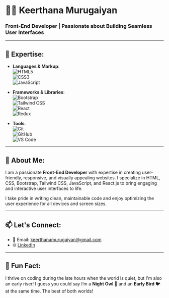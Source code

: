 # 👩‍💻 Keerthana Murugaiyan
### Front-End Developer | Passionate about Building Seamless User Interfaces

---

## 🚀 Expertise:
- **Languages & Markup**:  
  ![HTML5](https://img.shields.io/badge/HTML5-%23E34F26.svg?style=flat&logo=html5&logoColor=white)  
  ![CSS3](https://img.shields.io/badge/CSS3-%231572B6.svg?style=flat&logo=css3&logoColor=white)  
  ![JavaScript](https://img.shields.io/badge/JavaScript-%23F7DF1E.svg?style=flat&logo=javascript&logoColor=black)

- **Frameworks & Libraries**:    
 ![Bootstrap](https://img.shields.io/badge/Bootstrap-%23563D7C.svg?style=flat&logo=bootstrap&logoColor=white)  
 ![Tailwind CSS](https://img.shields.io/badge/TailwindCSS-%230A0F25.svg?style=flat&logo=tailwind-css&logoColor=white)  
 ![React](https://img.shields.io/badge/React-%2361DAFB.svg?style=flat&logo=react&logoColor=black)  
 ![Redux](https://img.shields.io/badge/Redux-%23764ABC.svg?style=flat&logo=redux&logoColor=white)


- **Tools**:  
  ![Git](https://img.shields.io/badge/Git-%23F05032.svg?style=flat&logo=git&logoColor=white)  
  ![GitHub](https://img.shields.io/badge/GitHub-%23181717.svg?style=flat&logo=github&logoColor=white)  
  ![VS Code](https://img.shields.io/badge/VSCode-%23007ACC.svg?style=flat&logo=visual-studio-code&logoColor=white)

---

## 🌱 About Me:
I am a passionate **Front-End Developer** with expertise in creating user-friendly, responsive, and visually appealing websites. I specialize in HTML, CSS, Bootstrap, Tailwind CSS, JavaScript, and React.js to bring engaging and interactive user interfaces to life.

I take pride in writing clean, maintainable code and enjoy optimizing the user experience for all devices and screen sizes.

---

## 📫 Let's Connect:
- 📧 Email: [keerthanamurugaiyan@gmail.com](mailto:keerthanamurugaiyan@gmail.com)
- 🌐 [LinkedIn](https://www.linkedin.com/in/keerthana-murugaiyan-947597303/)  

---

## 🌟 Fun Fact:
I thrive on coding during the late hours when the world is quiet, but I'm also an early riser! I guess you could say I’m a **Night Owl 🦉** and an **Early Bird 🐦** at the same time. The best of both worlds!
